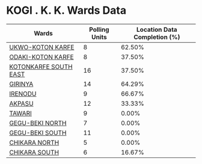
# KOGI . K. K. Wards Data

| Wards | Polling Units | Location Data Completion (%) |
| ---- | ----- | ------- |
| [UKWO-KOTON KARFE](./wards/5535-ukwo-koton-karfe) | 8 | 62.50% |
| [ODAKI-KOTON KARFE](./wards/5536-odaki-koton-karfe) | 8 | 37.50% |
| [KOTONKARFE SOUTH EAST](./wards/5537-kotonkarfe-south-east) | 16 | 37.50% |
| [GIRINYA](./wards/5538-girinya) | 14 | 64.29% |
| [IRENODU](./wards/5539-irenodu) | 9 | 66.67% |
| [AKPASU](./wards/5540-akpasu) | 12 | 33.33% |
| [TAWARI](./wards/5541-tawari) | 9 | 0.00% |
| [GEGU-BEKI NORTH](./wards/5542-gegu-beki-north) | 7 | 0.00% |
| [GEGU-BEKI SOUTH](./wards/5543-gegu-beki-south) | 11 | 0.00% |
| [CHIKARA NORTH](./wards/5544-chikara-north) | 5 | 0.00% |
| [CHIKARA SOUTH](./wards/5545-chikara-south) | 6 | 16.67% |




